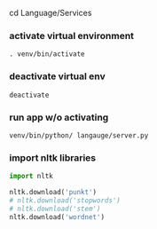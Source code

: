 cd Language/Services

### activate virtual environment
`. venv/bin/activate`

### deactivate virtual env
`deactivate`

### run app w/o activating
`venv/bin/python/ langauge/server.py`

### import nltk libraries
```python
import nltk

nltk.download('punkt')
# nltk.download('stopwords')
# nltk.download('stem')
nltk.download('wordnet')


```
